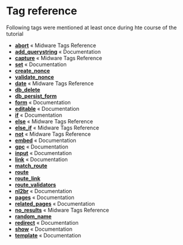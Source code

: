 # Tag reference

Following tags were mentioned at least once during hte course of the tutorial

* [**abort**](https://github.com/trendoman/Midware/tree/main/tags-reference/abort.md) « Midware Tags Reference
* [**add_querystring**](https://docs.couchcms.com/tags-reference/if.html) « Documentation
* [**capture**](https://github.com/trendoman/Midware/tree/main/tags-reference/capture.md) « Midware Tags Reference
* [**set**](https://docs.couchcms.com/tags-reference/if.html) « Documentation
* [**create_nonce**]()
* [**validate_nonce**]()
* [**date**](https://github.com/trendoman/Midware/tree/main/tags-reference/date.md) « Midware Tags Reference
* [**db_delete**]()
* [**db_persist_form**]()
* [**form**](https://docs.couchcms.com/tags-reference/form.html) « Documentation
* [**editable**](https://docs.couchcms.com/tags-reference/editable.html) « Documentation
* [**if**](https://docs.couchcms.com/tags-reference/if.html) « Documentation
* [**else**](https://github.com/trendoman/Midware/tree/main/tags-reference/else.md) « Midware Tags Reference
* [**else_if**](https://github.com/trendoman/Midware/tree/main/tags-reference/else_if.md) « Midware Tags Reference
* [**not**](https://github.com/trendoman/Midware/tree/main/tags-reference/not.md) « Midware Tags Reference
* [**embed**](https://docs.couchcms.com/tags-reference/embed.html) « Documentation
* [**gpc**](https://docs.couchcms.com/tags-reference/gpc.html) « Documentation
* [**input**](https://docs.couchcms.com/tags-reference/input.html) « Documentation
* [**link**](https://docs.couchcms.com/tags-reference/link.html) « Documentation
* [**match_route**]()
* [**route**]()
* [**route_link**]()
* [**route_validators**]()
* [**nl2br**](https://docs.couchcms.com/tags-reference/nl2br.html) « Documentation
* [**pages**](https://docs.couchcms.com/tags-reference/pages.html) « Documentation
* [**related_pages**](https://docs.couchcms.com/tags-reference/related_pages.html) « Documentation
* [**no_results**](https://github.com/trendoman/Midware/tree/main/tags-reference/no_results.md) « Midware Tags Reference
* [**random_name**]()
* [**redirect**](https://docs.couchcms.com/tags-reference/redirect.html) « Documentation
* [**show**](https://docs.couchcms.com/tags-reference/show.html) « Documentation
* [**template**](https://docs.couchcms.com/tags-reference/template.html) « Documentation
